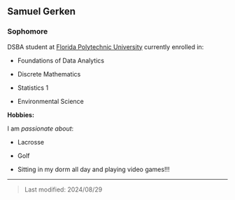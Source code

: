 ## Samuel Gerken

### Sophomore 

DSBA student at [Florida Polytechnic University](https://www.floridapoly.edu) currently enrolled in: 

- Foundations of Data Analytics

- Discrete Mathematics

- Statistics 1

- Environmental Science

**Hobbies:**

I am _passionate about_: 

- Lacrosse

- Golf

- Sitting in my dorm all day and playing video games!!!

***

> Last modified: 2024/08/29
